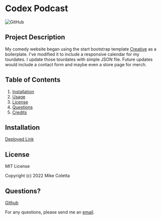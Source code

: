 # Codex Podcast

![GitHub](https://img.shields.io/github/license/MikeColetta/codexpodcast)

## Project Description

My comedy website began using the start bootstrap template [Creative](https://startbootstrap.com/theme/creative) as a boilerplate. I've modified it to include a responsive calendar for my tourdates. I update those tourdates with simple JSON file. Future updates would include a contact form and maybe even a store page for merch.

## Table of Contents
1. [Installation](#installation)
2. [Usage](#usage)
3. [License](#license)
4. [Questions](#questions)
5. [Credits](#credits)

## Installation
[Deployed Link](https://www.codexpodcast.net)

## License
    
MIT License
    
Copyright (c) 2022 Mike Coletta
          
## Questions?
    
[Github](https://github.com/MikeColetta)
    
For any questions, please send me an [email](mailto:coletta.mike@gmail.com).